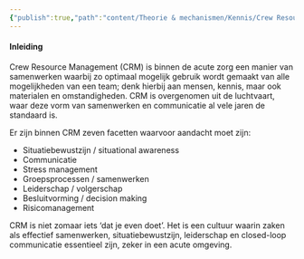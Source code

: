 ```yaml
---
{"publish":true,"path":"content/Theorie & mechanismen/Kennis/Crew Resource Management.md","permalink":"/content/theorie-and-mechanismen/kennis/crew-resource-management/","tags":["KVS"]}
---
```



#### Inleiding
Crew Resource Management (CRM) is binnen de acute zorg een manier van samenwerken waarbij zo optimaal mogelijk gebruik wordt gemaakt van alle mogelijkheden van een team; denk hierbij aan mensen, kennis, maar ook materialen en omstandigheden. CRM is overgenomen uit de luchtvaart, waar deze vorm van samenwerken en communicatie al vele jaren de standaard is.

Er zijn binnen CRM zeven facetten waarvoor aandacht moet zijn:
- Situatiebewustzijn / situational awareness
- Communicatie
- Stress management
- Groepsprocessen / samenwerken
- Leiderschap / volgerschap
- Besluitvorming / decision making
- Risicomanagement

CRM is niet zomaar iets ‘dat je even doet’. Het is een cultuur waarin zaken als effectief samenwerken, situatiebewustzijn, leiderschap en closed-loop communicatie essentieel zijn, zeker in een acute omgeving.

